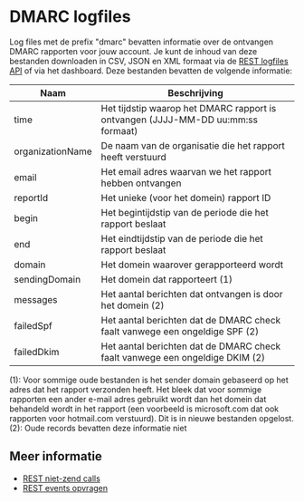 # DMARC logfiles

Log files met de prefix "dmarc" bevatten informatie over de ontvangen DMARC
rapporten voor jouw account. Je kunt de inhoud van deze bestanden downloaden
in CSV, JSON en XML formaat via de [REST logfiles API](rest-logfiles) of
via het dashboard. Deze bestanden bevatten de volgende informatie: 

| Naam               | Beschrijving                                                                     |
| ------------------ | ---------------------------------------------------------------------------------|
| time               | Het tijdstip waarop het DMARC rapport is ontvangen (JJJJ-MM-DD uu:mm:ss formaat) |
| organizationName   | De naam van de organisatie die het rapport heeft verstuurd                       |
| email              | Het email adres waarvan we het rapport hebben ontvangen                          |
| reportId           | Het unieke (voor het domein) rapport ID                                          |
| begin              | Het begintijdstip van de periode die het rapport beslaat                         |
| end                | Het eindtijdstip van de periode die het rapport beslaat                          |
| domain             | Het domein waarover gerapporteerd wordt                                          |
| sendingDomain      | Het domein dat rapporteert (1)                                                   |
| messages           | Het aantal berichten dat ontvangen is door het domein (2)                        |
| failedSpf          | Het aantal berichten dat de DMARC check faalt vanwege een ongeldige SPF (2)      |
| failedDkim         | Het aantal berichten dat de DMARC check faalt vanwege een ongeldige DKIM (2)     |

(1): Voor sommige oude bestanden is het sender domain gebaseerd op het
adres dat het rapport verzonden heeft. Het bleek dat voor sommige rapporten
een ander e-mail adres gebruikt wordt dan het domein dat behandeld wordt
in het rapport (een voorbeeld is microsoft.com dat ook rapporten voor hotmail.com
verstuurd). Dit is in nieuwe bestanden opgelost.
(2): Oude records bevatten deze informatie niet

## Meer informatie

* [REST niet-zend calls](./rest-other-calls)
* [REST events opvragen](./rest-events)
